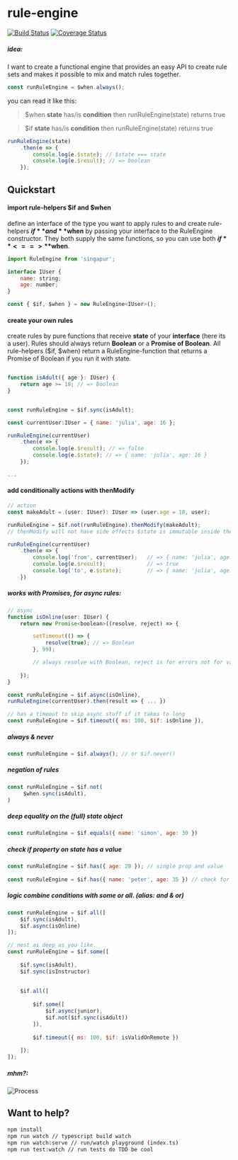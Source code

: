 # rule-engine

[![Build Status](https://travis-ci.org/GauSim/rule-engine.svg?branch=master)](https://travis-ci.org/GauSim/rule-engine)
[![Coverage Status](https://coveralls.io/repos/github/GauSim/rule-engine/badge.svg?branch=master)](https://coveralls.io/github/GauSim/rule-engine?branch=master)

##### idea: 
I want to create a functional engine that provides an easy API to create rule sets and makes it possible to mix and match rules together.

```javascript
const runRuleEngine = $when.always();
```
you can read it like this: 

> $when **state** has/is **condition** then runRuleEngine(state) returns true


> $if **state** has/is **condition** then runRuleEngine(state) returns true

```javascript
runRuleEngine(state)
    .then(e => { 
        console.log(e.$state); // $state === state
        console.log(e.$result); // => boolean    
    });
```



## Quickstart


#### import rule-helpers $if and $when
define an interface of the type you want to apply rules to and create rule-helpers **$if** and **$when** by passing your interface to the RuleEngine constructor. They both supply the same functions, so you can use both **$if** <==> **$when**.
```javascript
import RuleEngine from 'singapur';

interface IUser {
    name: string;
    age: number;
}

const { $if, $when } = new RuleEngine<IUser>();

```
#### create your own rules 
create rules by pure functions that receive **state** of your **interface** (here its a user). 
Rules should always return **Boolean** or a **Promise of Boolean**. 
All rule-helpers ($if, $when) return a RuleEngine-function that returns a Promise of Boolean if you run it with state.
```javascript

function isAdult({ age }: IUser) {
    return age >= 18; // => Boolean
}


const runRuleEngine = $if.sync(isAdult);

const currentUser:IUser = { name: 'julia', age: 16 };

runRuleEngine(currentUser)
    .then(e => { 
        console.log(e.$result); // => false
        console.log(e.$state); // => { name: 'julia', age: 16 }
    });

...

```

#### add conditionally actions with thenModify
```javascript
// action
const makeAdult = (user: IUser): IUser => (user.age = 18, user);

runRuleEngine = $if.not(runRuleEngine).thenModify(makeAdult); 
// thenModify will not have side effects $state is immutable inside the runRuleEngine

runRuleEngine(currentUser)
    .then(e => {
        console.log('from', currentUser);   // => { name: 'julia', age: 16 }
        console.log(e.$result);             // => true
        console.log('to', e.$state);        // => { name: 'julia', age: 18 }
    })
```

##### works with Promises, for **async** rules:
```javascript
// async 
function isOnline(user: IUser) {
    return new Promise<boolean>((resolve, reject) => {

        setTimeout(() => {
            resolve(true); // => Boolean
        }, 99);

        // always resolve with Boolean, reject is for errors not for values!
    
    });
}

const runRuleEngine = $if.async(isOnline), 
runRuleEngine(currentUser).then(result => { ... })

// has a timeout to skip async stuff if it takes to long 
const runRuleEngine = $if.timeout({ ms: 100, $if: isOnline }), 
```
##### always & never
```javascript
const runRuleEngine = $if.always(); // or $if.never()
```
##### negation of rules
```javascript
const runRuleEngine = $if.not(
     $when.sync(isAdult),
)
```
##### deep equality on the (full) state object
```javascript
const runRuleEngine = $if.equals({ name: 'simon', age: 30 })
```
##### check if property on state has a value
```javascript
const runRuleEngine = $if.has({ age: 28 }); // single prop and value
        
const runRuleEngine = $if.has({ name: 'peter', age: 35 }) // check for multiple  

```
##### logic combine conditions with **some** or **all**. (alias: **and** & **or**)
```javascript
const runRuleEngine = $if.all([ 
    $if.sync(isAdult),
    $if.async(isOnline)
]);

// nest as deep as you like.
const runRuleEngine = $if.some([ 
    
    $if.sync(isAdult),
    $if.sync(isInstructor)
    
    
    $if.all([ 
    
        $if.some([
            $if.async(junior),
            $if.not($if.sync(isAdult))
        ]),
        
        $if.timeout({ ms: 100, $if: isValidOnRemote })
        
    ]);
]);

```
##### mhm?: 
![Process](https://raw.githubusercontent.com/GauSim/rule-engine/master/process.png "Process")


## Want to help?
```sh
npm install
npm run watch // typescript build watch
npm run watch:serve // run/watch playground (index.ts)
npm run test:watch // run tests do TDD be cool 
```
